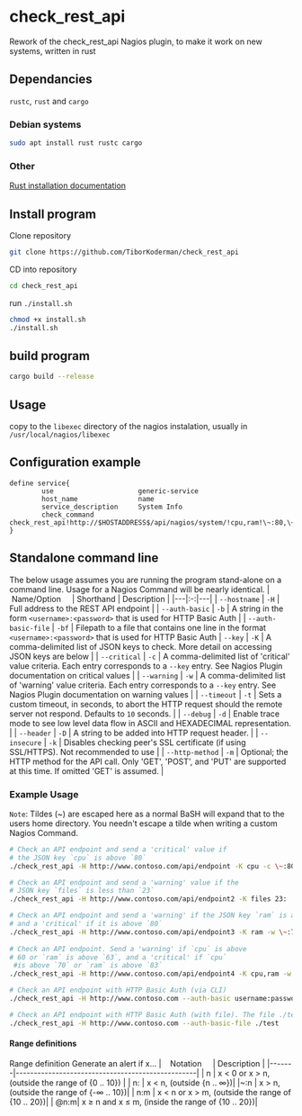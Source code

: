 # check_rest_api
Rework of the check_rest_api Nagios plugin, to make it work on new systems, written in rust

## Dependancies
`rustc`, `rust` and `cargo`

### Debian systems
```sh
sudo apt install rust rustc cargo
```

### Other
[Rust installation documentation](https://forge.rust-lang.org/infra/other-installation-methods.html)

## Install program
Clone repository
```sh
git clone https://github.com/TiborKoderman/check_rest_api
```

CD into repository
```sh
cd check_rest_api
```

run `./install.sh`

```sh
chmod +x install.sh
./install.sh
```

## build program
```sh
cargo build --release
```

## Usage
copy to the `libexec` directory of the nagios instalation, usually in `/usr/local/nagios/libexec`

## Configuration example
```
define service{
        use                     generic-service
        host_name               name
        service_description     System Info
        check_command           check_rest_api!http://$HOSTADDRESS$/api/nagios/system/!cpu,ram!\~:80,\~:85!\~:100,\~:95
}
```

## Standalone command line
The below usage assumes you are running the program stand-alone on a command line.
Usage for a Nagios Command will be nearly identical.
| &nbsp; &nbsp;Name/Option &nbsp; &nbsp;  | Shorthand | Description  |
|---|:-:|---|
| `--hostname` | `-H` | Full address to the REST API endpoint |
| `--auth-basic` | `-b` | A string in the form `<username>:<password>` that is used for HTTP Basic Auth |
| `--auth-basic-file` | `-bf` | Filepath to a file that contains one line in the format `<username>:<password>` that is used for HTTP Basic Auth
| `--key` | `-K` | A comma-delimited list of JSON keys to check. More detail on accessing JSON keys are below |
| `--critical` | `-c` | A comma-delimited list of 'critical' value criteria. Each entry corresponds to a `--key` entry. See Nagios Plugin documentation on critical values |
| `--warning` | `-w` | A comma-delimited list of 'warning' value criteria. Each entry corresponds to a `--key` entry. See Nagios Plugin documentation on warning values |
| `--timeout` | `-t` | Sets a custom timeout, in seconds, to abort the HTTP request should the remote server not respond. Defaults to `10` seconds. |
| `--debug` | `-d` | Enable trace mode to see low level data flow in ASCII and HEXADECIMAL representation. |
| `--header` | `-D` | A string to be added into HTTP request header. |
| `--insecure` | `-k` | Disables checking peer's SSL certificate (if using SSL/HTTPS). Not recommended to use |
| `--http-method` | `-m` | Optional; the HTTP method for the API call. Only 'GET', 'POST', and 'PUT' are supported at this time. If omitted 'GET' is assumed. | 

### Example Usage
`Note`: Tildes (~) are escaped here as a normal BaSH will expand that to the users home directory. You needn't escape a tilde when writing a custom Nagios Command. 
```bash
# Check an API endpoint and send a 'critical' value if 
# the JSON key `cpu` is above `80`
./check_rest_api -H http://www.contoso.com/api/endpoint -K cpu -c \~:80

# Check an API endpoint and send a 'warning' value if the 
# JSON key `files` is less than `23`
./check_rest_api -H http://www.contoso.com/api/endpoint2 -K files 23:

# Check an API endpoint and send a 'warning' if the JSON key `ram` is above `75` 
# and a 'critical' if it is above `80`
./check_rest_api -H http://www.contoso.com/api/endpoint3 -K ram -w \~:75 -c \~:80
  
# Check an API endpoint. Send a 'warning' if `cpu` is above 
# 60 or `ram` is above `63`, and a 'critical' if `cpu` 
 #is above `70` or `ram` is above `83`
./check_rest_api -H http://www.contoso.com/api/endpoint4 -K cpu,ram -w \~:60,\~:63 -c \~:70,\~:83

# Check an API endpoint with HTTP Basic Auth (via CLI)
./check_rest_api -H http://www.contoso.com --auth-basic username:password

# Check an API endpoint with HTTP Basic Auth (with file). The file ./test has one line with the string "username:password" to use for HTTP Basic Auth
./check_rest_api -H http://www.contoso.com --auth-basic-file ./test
```  
#### Range definitions
Range definition Generate an alert if x...
| &nbsp; &nbsp;Notation &nbsp; &nbsp;  | Description  |
|-------|--------------------------------------------------|
| n 	| x < 0 or x > n, (outside the range of {0 .. 10}) |
| n: 	| x < n, (outside {n .. ∞})|
|~:n 	| x > n, (outside the range of {-∞ .. 10})| 
| n:m | x < n or x > m, (outside the range of {10 .. 20})|
| @n:m| x ≥ n and x ≤ m, (inside the range of {10 .. 20})|
